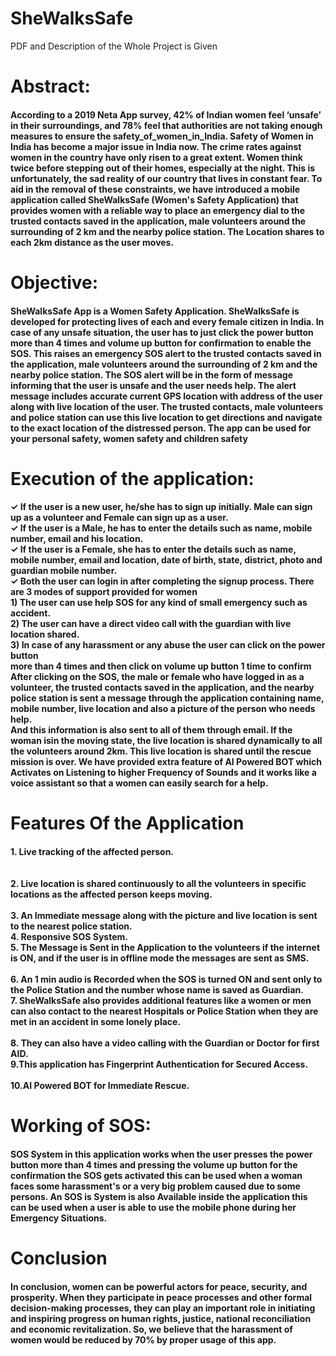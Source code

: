 # SheWalksSafe
PDF and Description of the Whole Project is Given
<h1>  Abstract: </h1>
  <h4>According to a 2019 Neta App survey, 42% of Indian women feel ‘unsafe’ in their
surroundings, and 78% feel that authorities are not taking enough measures to ensure the
safety_of_women_in_India.
Safety of Women in India has become a major issue in India now. The crime rates
against women in the country have only risen to a great extent. Women think twice before
stepping out of their homes, especially at the night. This is unfortunately, the sad reality of
our country that lives in constant fear.
To aid in the removal of these constraints, we have introduced a mobile application called
SheWalksSafe (Women's Safety Application) that provides women with a reliable way to
place an emergency dial to the trusted contacts saved in the application, male volunteers
around the surrounding of 2 km and the nearby police station. The Location shares to each
2km distance as the user moves.
 </h4>
 
 <h1> Objective: </h1>
 <h4>SheWalksSafe App is a Women Safety Application. SheWalksSafe is developed for
protecting lives of each and every female citizen in India. In case of any unsafe situation, the
user has to just click the power button more than 4 times and volume up button for
confirmation to enable the SOS. This raises an emergency SOS alert to the trusted contacts
saved in the application, male volunteers around the surrounding of 2 km and the nearby
police station. The SOS alert will be in the form of message informing that the user is unsafe
and the user needs help. The alert message includes accurate current GPS location with
address of the user along with live location of the user. The trusted contacts, male volunteers
and police station can use this live location to get directions and navigate to the exact location
of the distressed person. The app can be used for your personal safety, women safety and
children safety </h4>

<h1>Execution of the application: </h1>
<h4>✓ If the user is a new user, he/she has to sign up initially. Male can sign up as a volunteer
and Female can sign up as a user.<br>
✓ If the user is a Male, he has to enter the details such as name, mobile number, email
and his location.<br>
✓ If the user is a Female, she has to enter the details such as name, mobile number,
email and location, date of birth, state, district, photo and guardian mobile number.<br>
✓ Both the user can login in after completing the signup process.
There are 3 modes of support provided for women<br>
1) The user can use help SOS for any kind of small emergency such as accident.<br>
2) The user can have a direct video call with the guardian with live location shared.<br>
3) In case of any harassment or any abuse the user can click on the power button<br>
more than 4 times and then click on volume up button 1 time to confirm
After clicking on the SOS, the male or female who have logged in as a volunteer, the
trusted contacts saved in the application, and the nearby police station is sent a message
through the application containing name, mobile number, live location and also a picture of
the person who needs help.<br>
And this information is also sent to all of them through email.
If the woman isin the moving state, the live location is shared dynamically to all the volunteers
around 2km. This live location is shared until the rescue mission is over.
We have provided extra feature of AI Powered BOT which Activates on Listening to higher
Frequency of Sounds and it works like a voice assistant so that a women can easily search for
a help. </h4>

<h1>Features Of the Application </h1>
<h4> 1. Live tracking of the affected person.<br><br><br>
2. Live location is shared continuously to all the volunteers in specific locations as the
affected person keeps moving.<br><br>
3. An Immediate message along with the picture and live location is sent to the nearest police
station.<br>
4. Responsive SOS System.<br>
5. The Message is Sent in the Application to the volunteers if the internet is ON, and if the
user is in offline mode the messages are sent as SMS.<br><br>
6. An 1 min audio is Recorded when the SOS is turned ON and sent only to the Police Station
and the number whose name is saved as Guardian.<br>
7. SheWalksSafe also provides additional features like a women or men can also contact to
the nearest Hospitals or Police Station when they are met in an accident in some lonely place.<br><br>
8. They can also have a video calling with the Guardian or Doctor for first AID.<br>
9.This application has Fingerprint Authentication for Secured Access.<br><br>
10.AI Powered BOT for Immediate Rescue.<br>
</h4>

<h1>Working of SOS: </h1>
<h4>SOS System in this application works when the user presses the power button more
than 4 times and pressing the volume up button for the confirmation the SOS gets activated
this can be used when a woman faces some harassment's or a very big problem caused due
to some persons.
An SOS is System is also Available inside the application this can be used when a user
is able to use the mobile phone during her Emergency Situations.
 </h4>
 
 <h1>Conclusion </h1>
 <h4> In conclusion, women can be powerful actors for peace, security, and prosperity.
When they participate in peace processes and other formal decision-making processes, they
can play an important role in initiating and inspiring progress on human rights, justice,
national reconciliation and economic revitalization. So, we believe that the harassment of
women would be reduced by 70% by proper usage of this app.
</h4>


  
